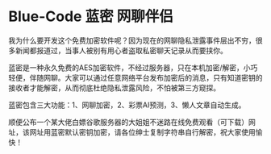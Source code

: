 # Blue-Code 蓝密 网聊伴侣 

我为什么要开发这个免费加密软件呢？因为现在的网聊隐私泄露事件层出不穷，很多新闻都报道过，当事人被别有用心者盗取私密聊天记录从而要挟你。

蓝密是一种永久免费的AES加密软件，不经过服务器，只在本机加密/解密，小巧轻便，伴随网聊。大家可以通过任意网络平台发布加密后的消息，只有知道密钥的接收者才能解密，从而彻底杜绝隐私泄露风险，不怕被第三方窥探。

蓝密包含三大功能：1、网聊加密，2、彩票AI预测，3、懒人文章自动生成。

顺便公布一个某大佬白嫖谷歌服务器的大姐姐不迷路在线免费观看（可下载）网址，该网址用蓝密默认密钥加密，请各位绅士复制字符串自行解密，祝大家使用愉快！

